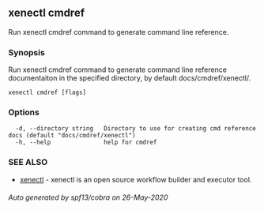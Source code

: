 ## xenectl cmdref

Run xenectl cmdref command to generate command line reference.

### Synopsis

Run xenectl cmdref command to generate command line reference documentaiton in the specified directory, by default docs/cmdref/xenectl/.

```
xenectl cmdref [flags]
```

### Options

```
  -d, --directory string   Directory to use for creating cmd reference docs (default "docs/cmdref/xenectl")
  -h, --help               help for cmdref
```

### SEE ALSO

* [xenectl](xenectl.md)	 - xenectl is an open source workflow builder and executor tool.

###### Auto generated by spf13/cobra on 26-May-2020
